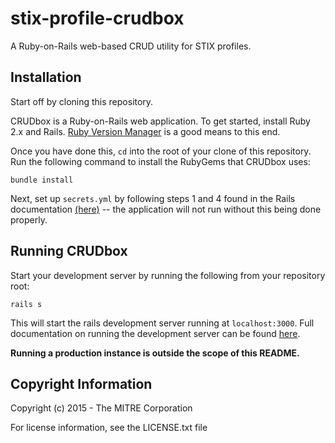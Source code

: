 stix-profile-crudbox
====================

A Ruby-on-Rails web-based CRUD utility for STIX profiles.


Installation
------------

Start off by cloning this repository.

CRUDbox is a Ruby-on-Rails web application. To get started, install Ruby 2.x and Rails. [Ruby Version Manager](http://rvm.io) is a good means to this end.

Once you have done this, `cd` into the root of your clone of this repository. Run the following command to install the RubyGems that CRUDbox uses:

    bundle install

Next, set up `secrets.yml` by following steps 1 and 4 found in the Rails documentation [(here)](http://edgeguides.rubyonrails.org/upgrading_ruby_on_rails.html#config-secrets-yml) -- the application will not run without this being done properly.

Running CRUDbox
---------------

Start your development server by running the following from your repository root:

    rails s

This will start the rails development server running at `localhost:3000`. Full documentation on running the development server can be found [here](http://guides.rubyonrails.org/command_line.html#rails-server).

**Running a production instance is outside the scope of this README.**

Copyright Information
---------------------

Copyright (c) 2015 - The MITRE Corporation

For license information, see the LICENSE.txt file
